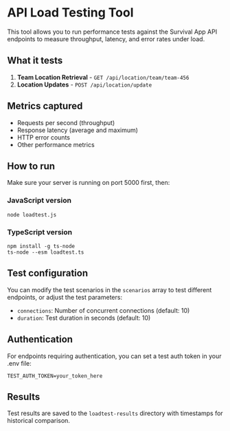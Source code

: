 # API Load Testing Tool

This tool allows you to run performance tests against the Survival App API endpoints to measure throughput, latency, and error rates under load.

## What it tests

1. **Team Location Retrieval** - `GET /api/location/team/team-456`
2. **Location Updates** - `POST /api/location/update`

## Metrics captured

- Requests per second (throughput)
- Response latency (average and maximum)
- HTTP error counts
- Other performance metrics

## How to run

Make sure your server is running on port 5000 first, then:

### JavaScript version
```
node loadtest.js
```

### TypeScript version
```
npm install -g ts-node
ts-node --esm loadtest.ts
```

## Test configuration

You can modify the test scenarios in the `scenarios` array to test different endpoints, or adjust the test parameters:

- `connections`: Number of concurrent connections (default: 10)
- `duration`: Test duration in seconds (default: 10)

## Authentication

For endpoints requiring authentication, you can set a test auth token in your .env file:
```
TEST_AUTH_TOKEN=your_token_here
```

## Results

Test results are saved to the `loadtest-results` directory with timestamps for historical comparison. 